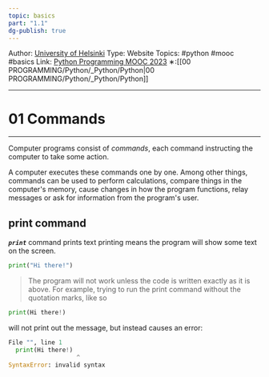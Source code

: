 ```yaml
---
topic: basics
part: "1.1"
dg-publish: true
---
```

Author: [University of Helsinki](https://programming-23.mooc.fi/)
Type: Website
Topics: #python #mooc #basics
Link: [Python Programming MOOC 2023](https://programming-23.mooc.fi/)
∗:[[00 PROGRAMMING/Python/_Python/Python\|00 PROGRAMMING/Python/_Python/Python]] 

---
# 01 Commands

--- 
Computer programs consist of _commands_, each command instructing the computer to take some action. 

A computer executes these commands one by one. 
Among other things, commands can be used to perform calculations, compare things in the computer's memory, cause changes in how the program functions, relay messages or ask for information from the program's user.

## print command
___`print`___ command prints text
printing means the program will show some text on the screen.

```python
print("Hi there!")
```

> The program will not work unless the code is written exactly as it is above. For example, trying to run the print command without the quotation marks, like so

```python
print(Hi there!)
```

will not print out the message, but instead causes an error:
```python
File "", line 1
  print(Hi there!)
                   ^
SyntaxError: invalid syntax
```

